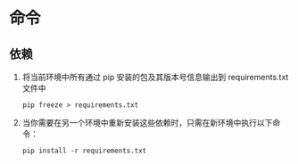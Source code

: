 # 命令

## 依赖

1. 将当前环境中所有通过 pip 安装的包及其版本号信息输出到 requirements.txt 文件中

   ```shell
   pip freeze > requirements.txt
   ```

2. 当你需要在另一个环境中重新安装这些依赖时，只需在新环境中执行以下命令：

   ```shell
   pip install -r requirements.txt
   ```
